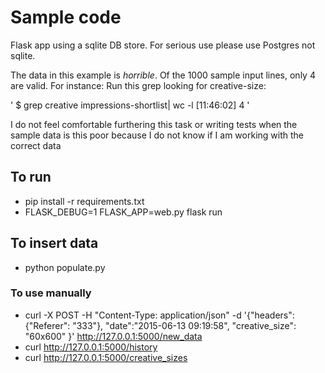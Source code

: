 # Sample code

Flask app using a sqlite DB store. For serious use please use Postgres not sqlite.

The data in this example is *horrible*. Of the 1000 sample input lines, only 4 are valid.
For instance: Run this grep looking for creative-size:

'
$ grep creative impressions-shortlist| wc -l                                                                                     [11:46:02]
4
'

I do not feel comfortable furthering this task or writing tests when the sample data is this
poor because I do not know if I am working with the correct data

## To run

* pip install -r requirements.txt
* FLASK_DEBUG=1 FLASK_APP=web.py flask run

## To insert data

* python populate.py

### To use manually

* curl -X POST -H "Content-Type: application/json" -d '{"headers":{"Referer": "333"}, "date":"2015-06-13 09:19:58", "creative_size": "60x600" }'   http://127.0.0.1:5000/new_data
* curl http://127.0.0.1:5000/history
* curl http://127.0.0.1:5000/creative_sizes
